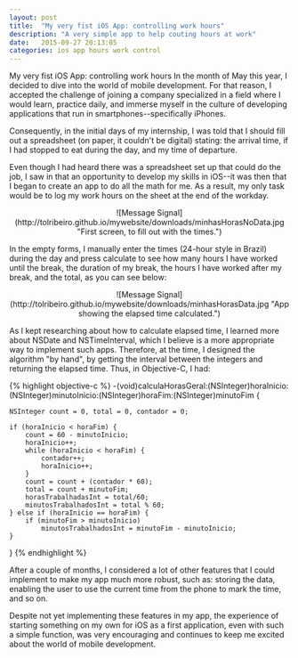 ```yaml
---
layout: post
title:  "My very fist iOS App: controlling work hours"
description: "A very simple app to help couting hours at work"
date:   2015-09-27 20:13:05
categories: ios app hours work control
---
```

My very fist iOS App: controlling work hours   In the month of May this year, I decided to dive into the world of mobile development. For that reason,  I accepted the challenge of joining a company specialized in a field where I would learn, practice daily, and immerse myself in the culture of developing applications that run in smartphones--specifically iPhones. 

Consequently, in the initial days of my internship, I was told that I should fill out a spreadsheet (on paper, it couldn't be digital) stating: the arrival time, if I had stopped to eat during the day, and my time of departure. 

Even though I had heard there was a spreadsheet set up that could do the job, I saw in that an opportunity to develop my skills in iOS--it was then that I began to create an app to do all the math for me. As a result, my only task would be to log my work hours on the sheet at the end of the workday. 

<div style="text-align:center" markdown="1">
![Message Signal](http://tolribeiro.github.io/mywebsite/downloads/minhasHorasNoData.jpg "First screen, to fill out with the times.")
</div>

In the empty forms, I manually enter the times (24-hour style in Brazil) during the day and press calculate to see how many hours I have worked until the break, the duration of my break, the hours I have worked after my break, and the total, as you can see below:

<div style="text-align:center" markdown="1">
![Message Signal](http://tolribeiro.github.io/mywebsite/downloads/minhasHorasData.jpg "App showing the elapsed time calculated.")
</div>

As I kept researching about how to calculate elapsed time, I learned more about NSDate and NSTimeInterval, which I believe is a more appropriate way to implement such apps. Therefore, at the time, I designed the algorithm "by hand", by getting the interval between the integers and returning the elapsed time. Thus, in Objective-C, I had:

{% highlight objective-c %}
-(void)calculaHorasGeral:(NSInteger)horaInicio:(NSInteger)minutoInicio:(NSInteger)horaFim:(NSInteger)minutoFim {
    
    NSInteger count = 0, total = 0, contador = 0;
    
    if (horaInicio < horaFim) {
        count = 60 - minutoInicio;
        horaInicio++;
        while (horaInicio < horaFim) {
            contador++;
            horaInicio++;
        }
        count = count + (contador * 60);
        total = count + minutoFim;
        horasTrabalhadasInt = total/60;
        minutosTrabalhadosInt = total % 60;
    } else if (horaInicio == horaFim) {
        if (minutoFim > minutoInicio)
            minutosTrabalhadosInt = minutoFim - minutoInicio;
    }
}
{% endhighlight %}

After a couple of months, I considered a lot of other features that I could implement to make my app much more robust, such as: storing the data, enabling the user to use the current time from the phone to mark the time, and so on. 

Despite not yet implementing these features in my app, the experience of starting something on my own for iOS as a first application, even with such a simple function, was very encouraging and continues to keep me excited about the world of mobile development.
